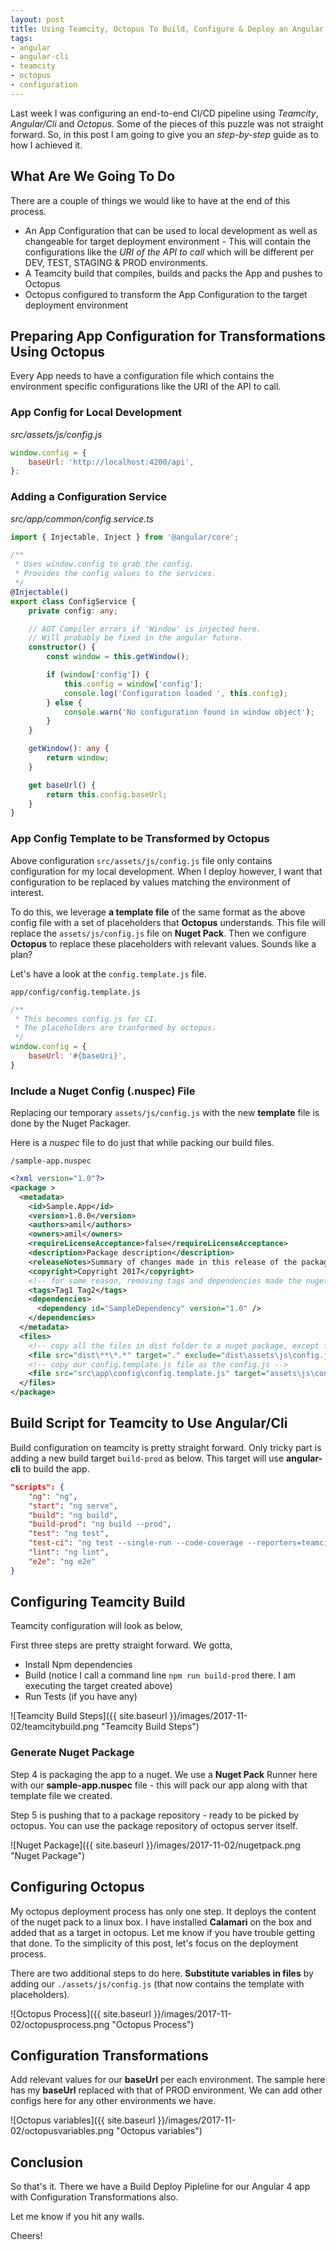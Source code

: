 ```yaml
---
layout: post
title: Using Teamcity, Octopus To Build, Configure & Deploy an Angular 4 App
tags:
- angular
- angular-cli
- teamcity
- octopus
- configuration
---
```


Last week I was configuring an end-to-end CI/CD pipeline using *Teamcity*, *Angular/Cli* and *Octopus*. Some of the pieces of this puzzle was not straight forward. So, in this post I am going to give you an *step-by-step* guide as to how I achieved it. 

## What Are We Going To Do

There are a couple of things we would like to have at the end of this process.

- An App Configuration that can be used to local development as well as changeable for target deployment environment - This will contain the configurations like the *URI of the API to call* which will be different per DEV, TEST, STAGING & PROD environments.
- A Teamcity build that compiles, builds and packs the App and pushes to Octopus
- Octopus configured to transform the App Configuration to the target deployment environment


## Preparing App Configuration for Transformations Using Octopus

Every App needs to have a configuration file which contains the environment specific configurations like the URI of the API to call. 

### App Config for Local Development

*src/assets/js/config.js*

```javascript
window.config = {
    baseUrl: 'http://localhost:4200/api',
};
```

### Adding a Configuration Service

*src/app/common/config.service.ts*

```typescript
import { Injectable, Inject } from '@angular/core';

/**
 * Uses window.config to grab the config.
 * Provides the config values to the services.
 */
@Injectable()
export class ConfigService {
    private config: any;

    // AOT Compiler errors if 'Window' is injected here.
    // Will probably be fixed in the angular future.
    constructor() {
        const window = this.getWindow();

        if (window['config']) {
            this.config = window['config'];
            console.log('Configuration loaded ', this.config);
        } else {
            console.warn('No configuration found in window object');
        }
    }

    getWindow(): any {
        return window;
    }

    get baseUrl() {
        return this.config.baseUrl;
    }
}

```


### App Config Template to be Transformed by Octopus

Above configuration `src/assets/js/config.js` file only contains configuration for my local development. When I deploy however, I want that configuration to be replaced by values matching the environment of interest.

To do this, we leverage **a template file** of the same format as the above config file with a set of placeholders that **Octopus** understands. This file will replace the `assets/js/config.js` file on **Nuget Pack**. Then we configure **Octopus** to replace these placeholders with relevant values. Sounds like a plan?

Let's have a look at the `config.template.js` file.

`app/config/config.template.js`

```javascript
/**
 * This becomes config.js for CI.
 * The placeholders are tranformed by octopus.
 */
window.config = {
    baseUrl: '#{baseUri}',
}
```

### Include a Nuget Config (.nuspec) File

Replacing our temporary `assets/js/config.js` with the new **template** file is done by the Nuget Packager.

Here is a *nuspec* file to do just that while packing our build files.

`/sample-app.nuspec`

```xml
<?xml version="1.0"?>
<package >
  <metadata>
    <id>Sample.App</id>
    <version>1.0.0</version>
    <authors>amil</authors>
    <owners>amil</owners>
    <requireLicenseAcceptance>false</requireLicenseAcceptance>
    <description>Package description</description>
    <releaseNotes>Summary of changes made in this release of the package.</releaseNotes>
    <copyright>Copyright 2017</copyright>
    <!-- for some reason, removing tags and dependencies made the nuget pack executable behave badly :/ -->
    <tags>Tag1 Tag2</tags>
    <dependencies>
      <dependency id="SampleDependency" version="1.0" />
    </dependencies>
  </metadata>
  <files>
    <!-- copy all the files in dist folder to a nuget package, except for the config.js -->
    <file src="dist\**\*.*" target="." exclude="dist\assets\js\config.js"/>
    <!-- copy our config.template.js file as the config.js -->
    <file src="src\app\config\config.template.js" target="assets\js\config.js" />
  </files>
</package>
```

## Build Script for Teamcity to Use Angular/Cli

Build configuration on teamcity is pretty straight forward. Only tricky part is adding a new build target `build-prod` as below. This target will use **angular-cli** to build the app.

```json
"scripts": {
    "ng": "ng",
    "start": "ng serve",
    "build": "ng build",
    "build-prod": "ng build --prod",
    "test": "ng test",
    "test-ci": "ng test --single-run --code-coverage --reporters=teamcity",
    "lint": "ng lint",
    "e2e": "ng e2e"
}
```

## Configuring Teamcity Build

Teamcity configuration will look as below,

First three steps are pretty straight forward.
We gotta,

- Install Npm dependencies
- Build (notice I call a command line `npm run build-prod` there. I am executing the target created above)
- Run Tests (if you have any)

![Teamcity Build Steps]({{ site.baseurl }}/images/2017-11-02/teamcitybuild.png "Teamcity Build Steps")

### Generate Nuget Package

Step 4 is packaging the app to a nuget. 
We use a **Nuget Pack** Runner here with our **sample-app.nuspec** file - this will pack our app along with that template file we created.

Step 5 is pushing that to a package repository - ready to be picked by octopus. You can use the package repository of octopus server itself.

![Nuget Package]({{ site.baseurl }}/images/2017-11-02/nugetpack.png "Nuget Package")

## Configuring Octopus

My octopus deployment process has only one step. It deploys the content of the nuget pack to a linux box. I have installed **Calamari** on the box and added that as a target in octopus. Let me know if you have trouble getting that done. To the simplicity of this post, let's focus on the deployment process.

There are two additional steps to do here. **Substitute variables in files** by adding our `./assets/js/config.js` (that now contains the template with placeholders). 

![Octopus Process]({{ site.baseurl }}/images/2017-11-02/octopusprocess.png "Octopus Process")


## Configuration Transformations

Add relevant values for our **baseUrl** per each environment.
The sample here has my **baseUrl** replaced with that of PROD environment. We can add other configs here for any other environments we have.

![Octopus variables]({{ site.baseurl }}/images/2017-11-02/octopusvariables.png "Octopus variables")

## Conclusion

So that's it. There we have a Build Deploy Pipleline for our Angular 4 app with Configuration Transformations also.

Let me know if you hit any walls.

Cheers!
